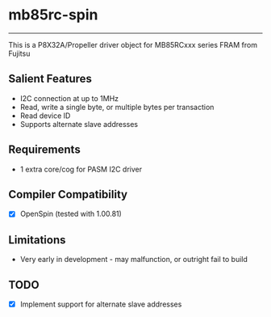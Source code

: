# mb85rc-spin 
-------------

This is a P8X32A/Propeller driver object for MB85RCxxx series FRAM from Fujitsu

## Salient Features

* I2C connection at up to 1MHz
* Read, write a single byte, or multiple bytes per transaction
* Read device ID
* Supports alternate slave addresses

## Requirements

* 1 extra core/cog for PASM I2C driver

## Compiler Compatibility

- [x] OpenSpin (tested with 1.00.81)

## Limitations

* Very early in development - may malfunction, or outright fail to build

## TODO

- [x] Implement support for alternate slave addresses
